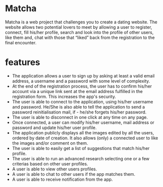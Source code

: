 # Matcha
Matcha is  a web project that challenges you to create a dating website. The website allows two potential lovers to meet by allowing a user to register, connect, fill his/her profile, search and look into the profile of other users, like them and, chat with those that “liked” back from the registration to the final encounter. 
# features
- The application allows a user to sign up by asking at least a valid email address, a username and a password with some level of complexity.
- At the end of the registration process, the user has to confirm his/her account via a unique link sent at the email address fulfilled in the registration form. This increases the app's security.
- The user is able to connect to the application, using his/her username and password. He/She is also able to tell the application to send a password reinitialisation mail, if - he/she forgets his/her password.
- The user is able to disconnect in one click at any time on any page.
- Once connected, a user can modify his/her username, mail address or password and update his/her user profile.
- The application publicly displays all the images edited by all the users, ordered by date of creation. It also allows (only) a connected user to like the images and/or comment on them.
- The user is able to easily get a list of suggestions that match his/her profile.
- The user is able to run an advanced research selecting one or a few criterias based on other user profiles.
- A user is able to view other users profiles.
- A user is able to chat to other users if the app matches them.
- A user is able to receive notification from the app.

